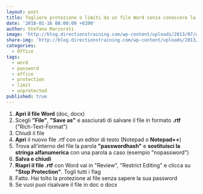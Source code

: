 ```yaml
---
layout: post
title: Togliere protezione o limiti da un file Word senza conoscere la password
date: '2018-01-16 08:00:00 +0200'
author: Stefano Marzorati
image: 'http://blog.directionstraining.com/wp-content/uploads/2013/07/word2013.png'
share-img: 'http://blog.directionstraining.com/wp-content/uploads/2013/07/word2013.png'
categories:
  - Office
tags:
  - word
  - password
  - office
  - protection
  - limit
  - unprotected
published: true
---
```

1. **Apri il file Word** (doc, docx)   
2. Scegli **"File"**, **"Save as"** e assciurati di salvare il file in formato **.rtf** ("Rich-Text-Format")   
3. Chiudi il file   
4. **Apri** il nuovo file .rtf con un editor di testo (Notepad o **Notepad++**)   
5. Trova all'interno del file la parola **"passwordhash"** e **sostituisci la stringa alfanumerica** con una parola a caso (esempio "nopassword")   
6. **Salva e chiudi**   
7. **Riapri il file .rtf** con Word vai in "Review", "Restrict Editing" e clicca su **"Stop Protection"**. Togli tutti i flag   
8. Fatto. Hai tolto la protezione al file senza sapere la sua password   
9. Se vuoi puoi risalvare il file in doc o docx   